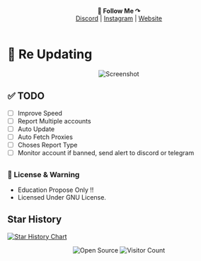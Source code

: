 <p align='center'>
  <b>📌 Follow Me ↷</b><br>  
  <a href="https://discord.com/users/994296793070325771">Discord</a> |
  <a href="https://instagram.com/lonely.ida">Instagram</a> |
  <a href="https://0x1.social/">Website</a><br><br>
</p>



# 🔁 Re Updating

<p align="center">
   <img src="https://github.com/user-attachments/assets/1a0821c4-15d9-4b3e-b1e8-0dcb15045ac8" alt="Screenshot">
</p>

## ✅ TODO

- [ ] Improve Speed   
- [ ] Report Multiple accounts   
- [ ] Auto Update  
- [ ] Auto Fetch Proxies 
- [ ] Choses Report Type  
- [ ] Monitor account if banned, send alert to discord or telegram  

##

### 📜 License & Warning

- Education Propose Only !!
- Licensed Under GNU License.

## Star History

<a href="https://star-history.com/#LeetIDA/Ez-Ban&Date">
 <picture>
   <source media="(prefers-color-scheme: dark)" srcset="https://api.star-history.com/svg?repos=LeetIDA/Ez-Ban&type=Date&theme=dark" />
   <source media="(prefers-color-scheme: light)" srcset="https://api.star-history.com/svg?repos=LeetIDA/Ez-Ban&type=Date" />
   <img alt="Star History Chart" src="https://api.star-history.com/svg?repos=LeetIDA/Ez-Ban&type=Date" />
 </picture>
</a>

<p align="center">
  <img src="https://badges.frapsoft.com/os/v3/open-source.svg?v=103" alt="Open Source">
  <img src="https://visitor-badge.laobi.icu/badge?page_id=LeetIDA.Ez-Ban" alt="Visitor Count">
</p>

